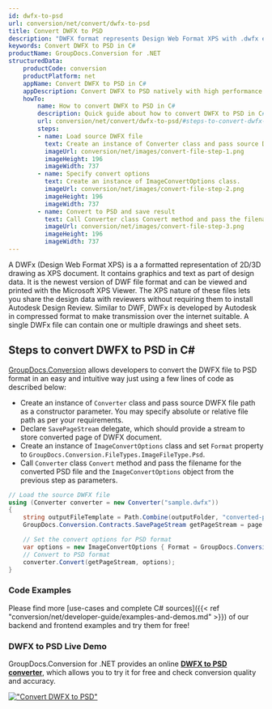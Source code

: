 ```yaml
---
id: dwfx-to-psd
url: conversion/net/convert/dwfx-to-psd
title: Convert DWFX to PSD
description: "DWFX format represents Design Web Format XPS with .dwfx extension. Learn how to convert DWFX to PSD file programmatically in C# language using GroupDocs.Conversion for .NET library."
keywords: Convert DWFX to PSD in C#
productName: GroupDocs.Conversion for .NET
structuredData:
    productCode: conversion
    productPlatform: net
    appName: Convert DWFX to PSD in C#
    appDescription: Convert DWFX to PSD natively with high performance using C# language and server side GroupDocs.Conversion for .NET APIs, without the use of any software like Microsoft or Open Office.
    howTo:
        name: How to convert DWFX to PSD in C# 
        description: Quick guide about how to convert DWFX to PSD in C# with high performance and accuracy.
        url: conversion/net/convert/dwfx-to-psd/#steps-to-convert-dwfx-to-psd-in-c
        steps:
        - name: Load source DWFX file 
          text: Create an instance of Converter class and pass source DWFX file path as a constructor parameter. You may specify absolute or relative file path as per your requirements. 
          imageUrl: conversion/net/images/convert-file-step-1.png
          imageHeight: 196
          imageWidth: 737
        - name: Specify convert options 
          text: Create an instance of ImageConvertOptions class.
          imageUrl: conversion/net/images/convert-file-step-2.png
          imageHeight: 196
          imageWidth: 737
        - name: Convert to PSD and save result 
          text: Call Converter class Convert method and pass the filename for the converted HTML file and the ImageConvertOptions object from the previous step as parameters.
          imageUrl: conversion/net/images/convert-file-step-3.png
          imageHeight: 196
          imageWidth: 737
---
```


A DWFx (Design Web Format XPS) is a a formatted representation of 2D/3D drawing as XPS document. It contains graphics and text as part of design data. It is the newest version of DWF file format and can be viewed and printed with the Microsoft XPS Viewer. The XPS nature of these files lets you share the design data with reviewers without requiring them to install Autodesk Design Review. Similar to DWF, DWFx is developed by Autodesk in compressed format to make transmission over the internet suitable. A single DWFx file can contain one or multiple drawings and sheet sets.

## Steps to convert DWFX to PSD in C#

[GroupDocs.Conversion](https://products.groupdocs.com/conversion/net) allows developers to convert the DWFX file to PSD format in an easy and intuitive way just using a few lines of code as described below:

* Create an instance of `Converter` class and pass source DWFX file path as a constructor parameter. You may specify absolute or relative file path as per your requirements. 
* Declare `SavePageStream` delegate, which should provide a stream to store converted page of DWFX document.
* Create an instance of `ImageConvertOptions` class and set `Format` property to `GroupDocs.Conversion.FileTypes.ImageFileType.Psd`.
* Call `Converter` class `Convert` method and pass the filename for the converted PSD file and the `ImageConvertOptions` object from the previous step as parameters.

```csharp
// Load the source DWFX file
using (Converter converter = new Converter("sample.dwfx"))
{
    string outputFileTemplate = Path.Combine(outputFolder, "converted-page-{0}.psd");
    GroupDocs.Conversion.Contracts.SavePageStream getPageStream = page => new FileStream(string.Format(outputFileTemplate, page), FileMode.Create);

    // Set the convert options for PSD format
    var options = new ImageConvertOptions { Format = GroupDocs.Conversion.FileTypes.ImageFileType.Psd };   
    // Convert to PSD format
    converter.Convert(getPageStream, options);
}
```

### Code Examples

Please find more [use-cases and complete C# sources]({{< ref "conversion/net/developer-guide/examples-and-demos.md" >}}) of our backend and frontend examples and try them for free!

### DWFX to PSD Live Demo

GroupDocs.Conversion for .NET provides an online [**DWFX to PSD converter**](https://products.groupdocs.app/conversion/dwfx-to-psd), which allows you to try it for free and check conversion quality and accuracy.

[!["Convert DWFX to PSD"](conversion/net/images/convert-to-psd/convert-dwfx-to-psd.png)](https://products.groupdocs.app/conversion/dwfx-to-psd)
